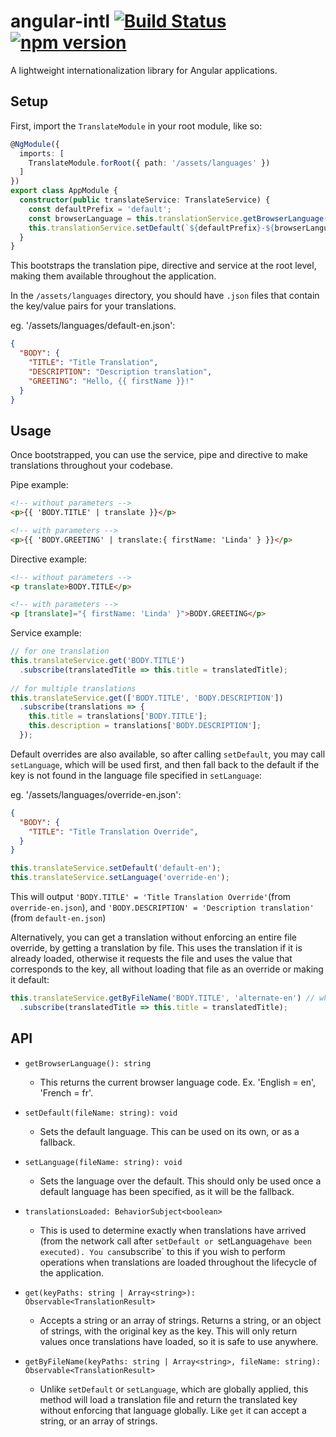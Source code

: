 # angular-intl [![Build Status](https://img.shields.io/circleci/project/github/coreystanford/angular-intl/master.svg)](https://circleci.com/gh/coreystanford/angular-intl) [![npm version](https://img.shields.io/npm/v/angular-intl.svg)](https://www.npmjs.com/package/angular-intl)

A lightweight internationalization library for Angular applications.

## Setup

First, import the `TranslateModule` in your root module, like so:

```ts
@NgModule({
  imports: [
    TranslateModule.forRoot({ path: '/assets/languages' })
  ]
})
export class AppModule {
  constructor(public translateService: TranslateService) {
    const defaultPrefix = 'default';
    const browserLanguage = this.translationService.getBrowserLanguage();
    this.translationService.setDefault(`${defaultPrefix}-${browserLanguage}`); // eg. 'default-en'
  }
}
```

This bootstraps the translation pipe, directive and service at the root level, making them available throughout the application.

In the `/assets/languages` directory, you should have `.json` files that contain the key/value pairs for your translations.

eg. '/assets/languages/default-en.json':
```json
{
  "BODY": {
    "TITLE": "Title Translation",
    "DESCRIPTION": "Description translation",
    "GREETING": "Hello, {{ firstName }}!"
  }
}
```

## Usage

Once bootstrapped, you can use the service, pipe and directive to make translations throughout your codebase.

Pipe example:
```html
<!-- without parameters -->
<p>{{ 'BODY.TITLE' | translate }}</p>

<!-- with parameters -->
<p>{{ 'BODY.GREETING' | translate:{ firstName: 'Linda' } }}</p>
```

Directive example:
```html
<!-- without parameters -->
<p translate>BODY.TITLE</p>

<!-- with parameters -->
<p [translate]="{ firstName: 'Linda' }">BODY.GREETING</p>
```

Service example:
```ts
// for one translation
this.translateService.get('BODY.TITLE')
  .subscribe(translatedTitle => this.title = translatedTitle);
  
// for multiple translations
this.translateService.get(['BODY.TITLE', 'BODY.DESCRIPTION'])
  .subscribe(translations => {
    this.title = translations['BODY.TITLE'];
    this.description = translations['BODY.DESCRIPTION'];
  });
```

Default overrides are also available, so after calling `setDefault`, you may call `setLanguage`, which will be used first, and then fall back to the default if the key is not found in the language file specified in `setLanguage`:

eg. '/assets/languages/override-en.json':
```json
{
  "BODY": {
    "TITLE": "Title Translation Override",
  }
}
```

```ts
this.translateService.setDefault('default-en');
this.translateService.setLanguage('override-en');
```

This will output `'BODY.TITLE' = 'Title Translation Override'`(from `override-en.json`), and `'BODY.DESCRIPTION' = 'Description translation'` (from `default-en.json`)

Alternatively, you can get a translation without enforcing an entire file override, by getting a translation by file. This uses the translation if it is already loaded, otherwise it requests the file and uses the value that corresponds to the key, all without loading that file as an override or making it default:

```ts
this.translateService.getByFileName('BODY.TITLE', 'alternate-en') // where 'alternate-en' is yet another language file
  .subscribe(translatedTitle => this.title = translatedTitle);
```

## API

- `getBrowserLanguage(): string`
   - This returns the current browser language code. Ex. 'English = en', 'French = fr'.

- `setDefault(fileName: string): void`
   - Sets the default language. This can be used on its own, or as a fallback.

- `setLanguage(fileName: string): void`
   - Sets the language over the default. This should only be used once a default language has been specified, as it will be the fallback.

- `translationsLoaded: BehaviorSubject<boolean>`
   - This is used to determine exactly when translations have arrived (from the network call after `setDefault or `setLanguage` have been executed). You can `subscribe` to this if you wish to perform operations when translations are loaded throughout the lifecycle of the application.

- `get(keyPaths: string | Array<string>): Observable<TranslationResult>`
   - Accepts a string or an array of strings. Returns a string, or an object of strings, with the original key as the key. This will only return values once translations have loaded, so it is safe to use anywhere.

- `getByFileName(keyPaths: string | Array<string>, fileName: string): Observable<TranslationResult>`
   - Unlike `setDefault` or `setLanguage`, which are globally applied, this method will load a translation file and return the translated key without enforcing that language globally. Like `get` it can accept a string, or an array of strings.
